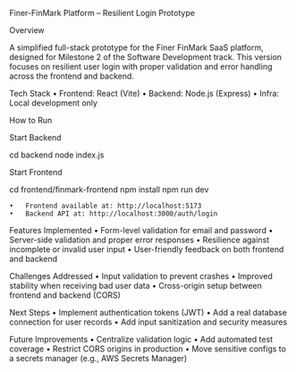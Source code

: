 Finer-FinMark Platform – Resilient Login Prototype

Overview

A simplified full-stack prototype for the Finer FinMark SaaS platform, designed for Milestone 2 of the Software Development track. This version focuses on resilient user login with proper validation and error handling across the frontend and backend.

Tech Stack
	•	Frontend: React (Vite)
	•	Backend: Node.js (Express)
	•	Infra: Local development only

How to Run

Start Backend

cd backend
node index.js

Start Frontend

cd frontend/finmark-frontend
npm install
npm run dev

	•	Frontend available at: http://localhost:5173
	•	Backend API at: http://localhost:3000/auth/login

Features Implemented
	•	Form-level validation for email and password
	•	Server-side validation and proper error responses
	•	Resilience against incomplete or invalid user input
	•	User-friendly feedback on both frontend and backend

Challenges Addressed
	•	Input validation to prevent crashes
	•	Improved stability when receiving bad user data
	•	Cross-origin setup between frontend and backend (CORS)

Next Steps
	•	Implement authentication tokens (JWT)
	•	Add a real database connection for user records
	•	Add input sanitization and security measures

Future Improvements
	•	Centralize validation logic
	•	Add automated test coverage
	•	Restrict CORS origins in production
	•	Move sensitive configs to a secrets manager (e.g., AWS Secrets Manager)
